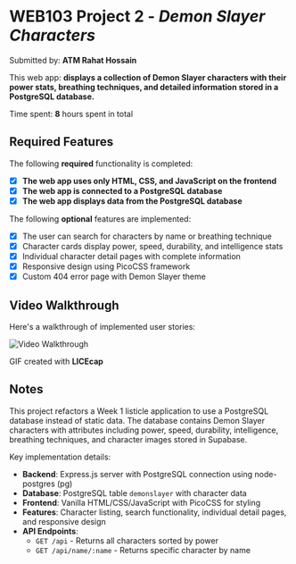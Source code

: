 # WEB103 Project 2 - *Demon Slayer Characters*

Submitted by: **ATM Rahat Hossain**

This web app: **displays a collection of Demon Slayer characters with their power stats, breathing techniques, and detailed information stored in a PostgreSQL database.**

Time spent: **8** hours spent in total

## Required Features

The following **required** functionality is completed:

- [x] **The web app uses only HTML, CSS, and JavaScript on the frontend**
- [x] **The web app is connected to a PostgreSQL database**
- [x] **The web app displays data from the PostgreSQL database**

The following **optional** features are implemented:

- [x] The user can search for characters by name or breathing technique
- [x] Character cards display power, speed, durability, and intelligence stats
- [x] Individual character detail pages with complete information
- [x] Responsive design using PicoCSS framework
- [x] Custom 404 error page with Demon Slayer theme

## Video Walkthrough

Here's a walkthrough of implemented user stories:

<img src='walkthrough.gif' title='Video Walkthrough' width='' alt='Video Walkthrough' />

<!-- Replace this with whatever GIF tool you used! -->
GIF created with **LICEcap**
<!-- Recommended tools:
[Kap](https://getkap.co/) for macOS
[ScreenToGif](https://www.screentogif.com/) for Windows
[peek](https://github.com/phw/peek) for Linux. -->

## Notes

This project refactors a Week 1 listicle application to use a PostgreSQL database instead of static data. The database contains Demon Slayer characters with attributes including power, speed, durability, intelligence, breathing techniques, and character images stored in Supabase.

Key implementation details:
- **Backend**: Express.js server with PostgreSQL connection using node-postgres (pg)
- **Database**: PostgreSQL table `demonslayer` with character data
- **Frontend**: Vanilla HTML/CSS/JavaScript with PicoCSS for styling
- **Features**: Character listing, search functionality, individual detail pages, and responsive design
- **API Endpoints**: 
  - `GET /api` - Returns all characters sorted by power
  - `GET /api/name/:name` - Returns specific character by name

